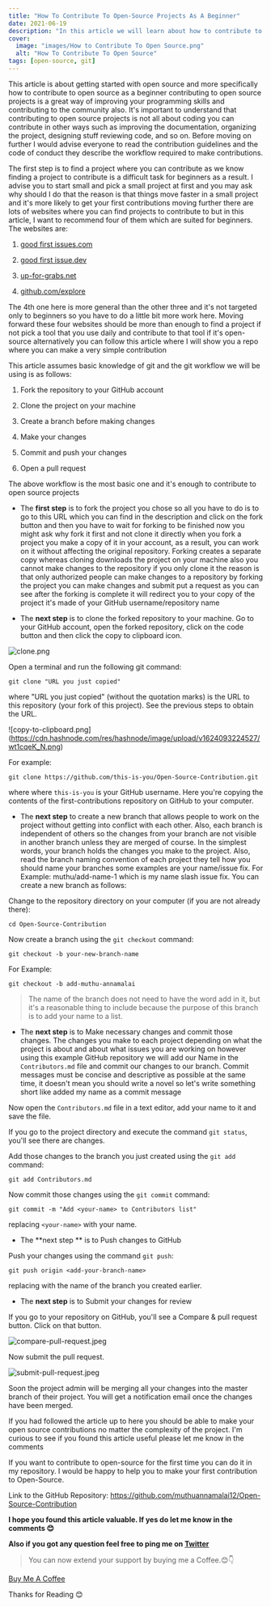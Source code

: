 ```yaml
---
title: "How To Contribute To Open-Source Projects As A Beginner"
date: 2021-06-19
description: "In this article we will learn about how to contribute to open source as a beginner"
cover:
  image: "images/How to Contribute To Open Source.png"
  alt: "How To Contribute To Open Source"
tags: [open-source, git]
---
```


This article is about getting started with open source and more specifically how to contribute to open source as a beginner contributing to open source projects is a great way of improving your programming skills and contributing to the community also. It's important to understand that contributing to open source projects is not all about coding you can contribute in other ways such as improving the documentation, organizing the project, designing stuff reviewing code, and so on. Before moving on further I would advise everyone to read the contribution guidelines and the code of conduct they describe the workflow required to make contributions.

The first step is to find a project where you can contribute as we know finding a project to contribute is a difficult task for beginners as a result. I advise you to start small and pick a small project at first and you may ask why should I do that the reason is that things move faster in a small project and it's more likely to get your first contributions moving further there are lots of websites where you can find projects to contribute to but in this article, I want to recommend four of them which are suited for beginners. The websites are:

1.  [good first issues.com](https://goodfirstissues.com/)

2.  [good first issue.dev](https://goodfirstissue.dev/)

3.  [up-for-grabs.net](https://up-for-grabs.net/#/)

4.  [github.com/explore](https://github.com/explore)

The 4th one here is more general than the other three and it's not targeted only to beginners so you have to do a little bit more work here. Moving forward these four websites should be more than enough to find a project if not pick a tool that you use daily and contribute to that tool if it's open-source alternatively you can follow this article where I will show you a repo where you can make a very simple contribution

This article assumes basic knowledge of git and the git workflow we will be using is as follows:

1. Fork the repository to your GitHub account

2. Clone the project on your machine

3. Create a branch before making changes

4. Make your changes

5. Commit and push your changes

6. Open a pull request

The above workflow is the most basic one and it's enough to contribute to open source projects

- The **first step** is to fork the project you chose so all you have to do is to go to this URL which you can find in the description and click on the fork button and then you have to wait for forking to be finished now you might ask why fork it first and not clone it directly when you fork a project you make a copy of it in your account, as a result, you can work on it without affecting the original repository. Forking creates a separate copy whereas cloning downloads the project on your machine also you cannot make changes to the repository if you only clone it the reason is that only authorized people can make changes to a repository by forking the project you can make changes and submit put a request as you can see after the forking is complete it will redirect you to your copy of the project it's made of your GitHub username/repository name

- The **next step** is to clone the forked repository to your machine. Go to your GitHub account, open the forked repository, click on the code button and then click the copy to clipboard icon.

![clone.png](https://cdn.hashnode.com/res/hashnode/image/upload/v1624093193646/8ZBdSqEBZ.png)

Open a terminal and run the following git command:

```
git clone "URL you just copied"

```

where "URL you just copied" (without the quotation marks) is the URL to this repository (your fork of this project). See the previous steps to obtain the URL.

![copy-to-clipboard.png]
(https://cdn.hashnode.com/res/hashnode/image/upload/v1624093224527/wt1cqeK_N.png)

For example:

```
git clone https://github.com/this-is-you/Open-Source-Contribution.git

```

where where `this-is-you` is your GitHub username. Here you're copying the contents of the first-contributions repository on GitHub to your computer.

- The **next step** to create a new branch that allows people to work on the project without getting into conflict with each other. Also, each branch is independent of others so the changes from your branch are not visible in another branch unless they are merged of course. In the simplest words, your branch holds the changes you make to the project. Also, read the branch naming convention of each project they tell how you should name your branches some examples are your name/issue fix. For Example: muthu/add-name-1 which is my name slash issue fix. You can create a new branch as follows:

Change to the repository directory on your computer (if you are not already there):

```
cd Open-Source-Contribution

```

Now create a branch using the `git checkout` command:

```
git checkout -b your-new-branch-name

```

For Example:

```
git checkout -b add-muthu-annamalai

```

> The name of the branch does not need to have the word add in it, but it's a reasonable thing to include because the purpose of this branch is to add your name to a list.

- The **next step** is to Make necessary changes and commit those changes. The changes you make to each project depending on what the project is about and about what issues you are working on however using this example GitHub repository we will add our Name in the `Contributors.md` file and commit our changes to our branch. Commit messages must be concise and descriptive as possible at the same time, it doesn't mean you should write a novel so let's write something short like added my name as a commit message

Now open the `Contributors.md` file in a text editor, add your name to it and save the file.

If you go to the project directory and execute the command `git status`, you'll see there are changes.

Add those changes to the branch you just created using the `git add` command:

```
git add Contributors.md

```

Now commit those changes using the `git commit` command:

```
git commit -m "Add <your-name> to Contributors list"

```

replacing `<your-name>` with your name.

- The **next step ** is to Push changes to GitHub

Push your changes using the command `git push`:

```
git push origin <add-your-branch-name>

```

replacing <add-your-branch-name> with the name of the branch you created earlier.

- The **next step** is to Submit your changes for review

If you go to your repository on GitHub, you'll see a Compare & pull request button. Click on that button.

![compare-pull-request.jpeg](https://cdn.hashnode.com/res/hashnode/image/upload/v1624093866881/CuD__MFQa.jpeg)

Now submit the pull request.

![submit-pull-request.jpeg](https://cdn.hashnode.com/res/hashnode/image/upload/v1624093841841/H78BMEVhS.jpeg)

Soon the project admin will be merging all your changes into the master branch of their project. You will get a notification email once the changes have been merged.

If you had followed the article up to here you should be able to make your open source contributions no matter the complexity of the project. I'm curious to see if you found this article useful please let me know in the comments

If you want to contribute to open-source for the first time you can do it in my repository. I would be happy to help you to make your first contribution to Open-Source.

Link to the GitHub Repository: https://github.com/muthuannamalai12/Open-Source-Contribution

**I hope you found this article valuable. If yes do let me know in the comments 😊**

**Also if you got any question feel free to ping me on [Twitter](https://twitter.com/muthuannamalai_)**

> You can now extend your support by buying me a Coffee.😊👇

[Buy Me A Coffee](https://www.buymeacoffee.com/muthuannamalai)

Thanks for Reading 😊
